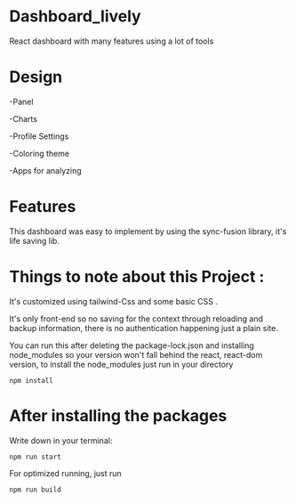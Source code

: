 # Dashboard_lively
React dashboard with many features using a lot of tools

# Design 
-Panel

-Charts

-Profile Settings

-Coloring theme

-Apps for analyzing 

# Features 
This dashboard was easy to implement by using the sync-fusion library, it's life saving lib.

# Things to note about this Project :

It's customized using tailwind-Css and some basic CSS .

It's only front-end so no saving for the context through reloading and backup information, there is no authentication happening just a plain site.

You can run this after deleting the package-lock.json and installing node_modules so your version won't fall behind the react, react-dom version, to install the node_modules just run in your directory

```
npm install
```
# After installing the packages

Write down in your terminal:
```
npm run start 
```

For optimized running, just run 
``` 
npm run build
```




